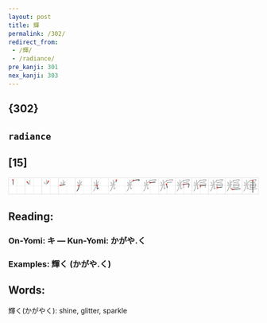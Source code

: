 ```yaml
---
layout: post
title: 輝
permalink: /302/
redirect_from:
 - /輝/
 - /radiance/
pre_kanji: 301
nex_kanji: 303
---
```


## {302}

## `radiance`

## [15]

<div class="stroke"><img src="../images/E8BC9D.png" /></div>

## Reading:

### On-Yomi: キ &mdash; Kun-Yomi: かがや.く

### Examples: 輝く (かがや.く)

## Words:

輝く(かがやく): shine, glitter, sparkle
